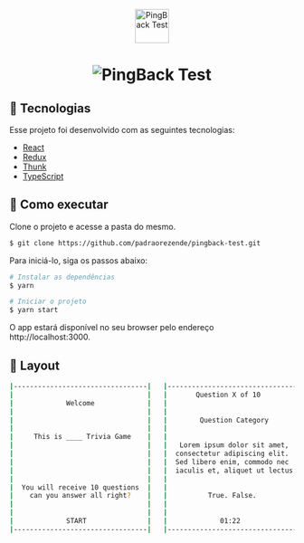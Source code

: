 <p align="center">
  <img alt="PingBack Test" src="https://pingback.com/favicon.ico" width="60px">
</p>


<h1 align="center">
    <img alt="PingBack Test" src="https://media-exp1.licdn.com/dms/image/C561BAQH17F9bG5935A/company-background_10000/0/1607032462381?e=1644469200&v=beta&t=e9Q0RlqWqVcvlT4nOfYFpIMcWOJ66VZit7wFt9jCukM" />
</h1>

## 🧪 Tecnologias

Esse projeto foi desenvolvido com as seguintes tecnologias:

- [React](https://reactjs.org)
- [Redux](https://redux.js.org/)
- [Thunk](https://github.com/reduxjs/redux-thunk)
- [TypeScript](https://www.typescriptlang.org/)

## 🚀 Como executar

Clone o projeto e acesse a pasta do mesmo.

```bash
$ git clone https://github.com/padraorezende/pingback-test.git
```

Para iniciá-lo, siga os passos abaixo:
```bash
# Instalar as dependências
$ yarn

# Iniciar o projeto
$ yarn start
```
O app estará disponível no seu browser pelo endereço http://localhost:3000.

## 🔖 Layout

```bash
|---------------------------------|   |---------------------------------|    |---------------------------------|
|                                 |   |       Question X of 10          |    |                                 |
|             Welcome             |   |                                 |    |             Result              |
|                                 |   |                                 |    |   1) True                       |
|                                 |   |        Question Category        |    |   2) False                      |
|                                 |   |                                 |    |   3) True                       |
|     This is ____ Trivia Game    |   |                                 |    |   4) True                       |
|                                 |   |   Lorem ipsum dolor sit amet,   |    |   5) False                      |
|                                 |   |  consectetur adipiscing elit.   |    |   6) False                      |
|                                 |   |  Sed libero enim, commodo nec   |    |   7) False                      |
|                                 |   |  iaculis et, aliquet ut lectus. |    |   8) True                       |
|                                 |   |                                 |    |   9) False                      |
|  You will receive 10 questions  |   |                                 |    |   10) True                      |
|    can you answer all right?    |   |          True. False.           |    |                                 | 
|                                 |   |                                 |    |         You Scored 3/10         |
|                                 |   |                                 |    |                                 |
|             START               |   |             01:22               |    |            Play Again           |
|---------------------------------|   |---------------------------------|    |---------------------------------|
```